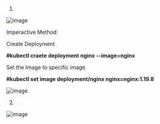 1.
![image](https://github.com/Khushang49/90DaysofKubernetes/assets/95266353/3931edae-a7dc-48ce-abf1-2a3f85bd3785)

Imperactive Method:

Create Deployment

**#kubectl craete deployment nginx --image=nginx**

Set the Image to specific image

**#kubectl set image deployment/nginx nginx=nginx:1.19.8**

![image](https://github.com/Khushang49/90DaysofKubernetes/assets/95266353/06107a10-4674-4218-851c-45fd91047ab6)


2.
![image](https://github.com/Khushang49/90DaysofKubernetes/assets/95266353/a60a4b1f-68d7-485b-a29b-89d1dd26a4ae)







